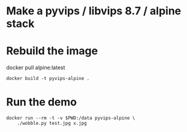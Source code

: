 # Make a pyvips / libvips 8.7 / alpine stack

# Rebuild the image

  docker pull alpine:latest

	docker build -t pyvips-alpine .

# Run the demo

	docker run --rm -t -v $PWD:/data pyvips-alpine \
		./wobble.py test.jpg x.jpg

